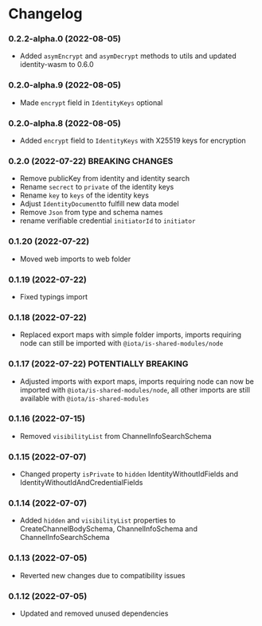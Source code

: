 # Changelog

### 0.2.2-alpha.0 (2022-08-05)

- Added `asymEncrypt` and `asymDecrypt` methods to utils and updated identity-wasm to 0.6.0

### 0.2.0-alpha.9 (2022-08-05)

- Made `encrypt` field in `IdentityKeys` optional

### 0.2.0-alpha.8 (2022-08-05)

- Added `encrypt` field to `IdentityKeys` with X25519 keys for encryption

### 0.2.0 (2022-07-22) **BREAKING CHANGES**

- Remove publicKey from identity and identity search
- Rename `secrect` to `private` of the identity keys
- Rename `key` to `keys` of the identity keys
- Adjust `IdentityDocument`to fulfill new data model
- Remove `Json` from type and schema names
- rename verifiable credential `initiatorId` to `initiator`

### 0.1.20 (2022-07-22)

- Moved web imports to web folder

### 0.1.19 (2022-07-22)

- Fixed typings import

### 0.1.18 (2022-07-22)

- Replaced export maps with simple folder imports, imports requiring node can still be imported with `@iota/is-shared-modules/node`

### 0.1.17 (2022-07-22) **POTENTIALLY BREAKING**

- Adjusted imports with export maps, imports requiring node can now be imported with `@iota/is-shared-modules/node`, all other imports are still available with `@iota/is-shared-modules`

### 0.1.16 (2022-07-15)

- Removed `visibilityList` from ChannelInfoSearchSchema

### 0.1.15 (2022-07-07)

- Changed property `isPrivate` to `hidden` IdentityWithoutIdFields and IdentityWithoutIdAndCredentialFields

### 0.1.14 (2022-07-07)

- Added `hidden` and `visibilityList` properties to CreateChannelBodySchema, ChannelInfoSchema and ChannelInfoSearchSchema

### 0.1.13 (2022-07-05)

- Reverted new changes due to compatibility issues

### 0.1.12 (2022-07-05)

- Updated and removed unused dependencies
